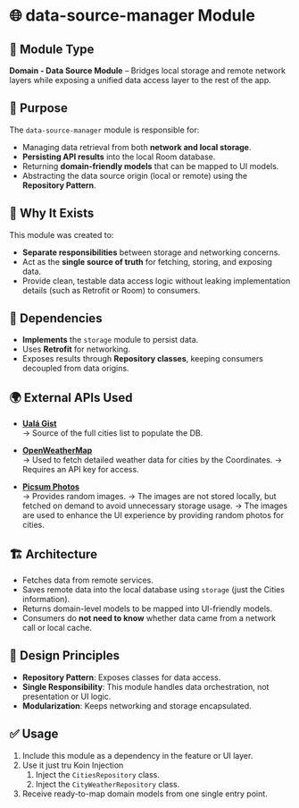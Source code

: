 # 🌐 data-source-manager Module

## 🧩 Module Type
**Domain - Data Source Module** – Bridges local storage and remote network layers while exposing a unified data access layer to the rest of the app.

## 🎯 Purpose

The `data-source-manager` module is responsible for:
- Managing data retrieval from both **network and local storage**.
- **Persisting API results** into the local Room database.
- Returning **domain-friendly models** that can be mapped to UI models.
- Abstracting the data source origin (local or remote) using the **Repository Pattern**.

## 🧠 Why It Exists

This module was created to:
- **Separate responsibilities** between storage and networking concerns.
- Act as the **single source of truth** for fetching, storing, and exposing data.
- Provide clean, testable data access logic without leaking implementation details (such as Retrofit or Room) to consumers.

## 🔗 Dependencies

- **Implements** the `storage` module to persist data.
- Uses **Retrofit** for networking.
- Exposes results through **Repository classes**, keeping consumers decoupled from data origins.

## 🌍 External APIs Used

- **[Ualá Gist](https://gist.githubusercontent.com/hernan-uala/dce8843a8edbe0b0018b32e137bc2b3a/raw/0996accf70cb0ca0e16f9a99e0ee185fafca7af1/cities.json)**  
  → Source of the full cities list to populate the DB.

- **[OpenWeatherMap](https://api.openweathermap.org/)**  
  → Used to fetch detailed weather data for cities by the Coordinates.
  → Requires an API key for access.

- **[Picsum Photos](https://picsum.photos/)**  
  → Provides random images.
  → The images are not stored locally, but fetched on demand to avoid unnecessary storage usage.
  → The images are used to enhance the UI experience by providing random photos for cities.

## 🏗 Architecture

- Fetches data from remote services.
- Saves remote data into the local database using `storage` (just the Cities information).
- Returns domain-level models to be mapped into UI-friendly models.
- Consumers do **not need to know** whether data came from a network call or local cache.

## 📐 Design Principles

- **Repository Pattern**: Exposes classes for data access.
- **Single Responsibility**: This module handles data orchestration, not presentation or UI logic.
- **Modularization**: Keeps networking and storage encapsulated.

## ✅ Usage

1. Include this module as a dependency in the feature or UI layer.
2. Use it just tru Koin Injection
   1. Inject the `CitiesRepository` class.
   2. Inject the `CityWeatherRepository` class.
3. Receive ready-to-map domain models from one single entry point.